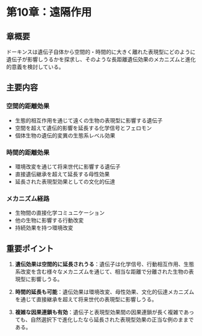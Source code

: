# 第10章：遠隔作用

## 章概要
ドーキンスは遺伝子自体から空間的・時間的に大きく離れた表現型にどのように遺伝子が影響しうるかを探求し、そのような長距離遺伝効果のメカニズムと進化的意義を検討している。

## 主要内容

### 空間的距離効果
- 生態的相互作用を通じて遠くの生物の表現型に影響する遺伝子
- 空間を超えて遺伝的影響を延長する化学信号とフェロモン
- 個体生物の遺伝的変異の生態系レベル効果

### 時間的距離効果
- 環境改変を通じて将来世代に影響する遺伝子
- 直接遺伝継承を超えて延長する母性効果
- 延長された表現型効果としての文化的伝達

### メカニズム経路
- 生物間の直接化学コミュニケーション
- 他の生物に影響する行動改変
- 持続効果を持つ環境改変

## 重要ポイント

1. **遺伝効果は空間的に延長されうる**：遺伝子は化学信号、行動相互作用、生態系改変を含む様々なメカニズムを通じて、相当な距離で分離された生物の表現型に影響しうる。

2. **時間的延長も可能**：遺伝効果は環境改変、母性効果、文化的伝達メカニズムを通じて直接継承を超えて将来世代の表現型に影響しうる。

3. **複雑な因果連鎖も有効**：遺伝子と表現型効果間の因果連鎖が長く複雑であっても、自然選択下で進化したなら延長された表現型効果の正当な例のままである。